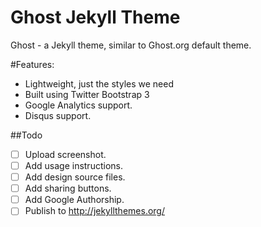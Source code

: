 Ghost Jekyll Theme
==================

Ghost - a Jekyll theme, similar to Ghost.org default theme.

#Features:
- Lightweight, just the styles we need
- Built using Twitter Bootstrap 3
- Google Analytics support.
- Disqus support.

##Todo
- [ ] Upload screenshot.
- [ ] Add usage instructions.
- [ ] Add design source files.
- [ ] Add sharing buttons.
- [ ] Add Google Authorship.
- [ ] Publish to http://jekyllthemes.org/
